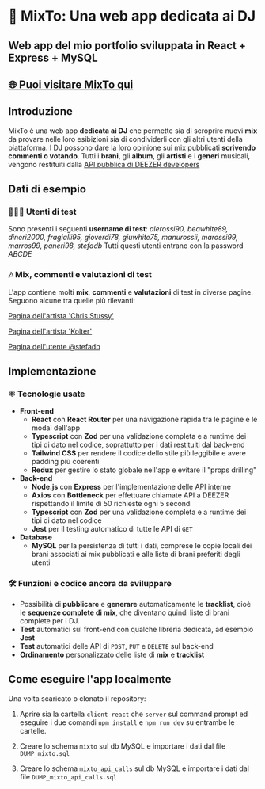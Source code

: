 # 🪩 MixTo: Una web app dedicata ai DJ

## Web app del mio portfolio sviluppata in **React** + Express + MySQL

## [🌐 Puoi visitare MixTo qui](https://mixto.up.railway.app)

## Introduzione

MixTo è una web app **dedicata ai DJ** che permette sia di scroprire nuovi **mix** da provare nelle loro esibizioni sia di condividerli con gli altri utenti della piattaforma.
I DJ possono dare la loro opinione sui mix pubblicati **scrivendo commenti o votando**.
Tutti i **brani**, gli **album**, gli **artisti** e i **generi** musicali, vengono restituiti dalla [API pubblica di DEEZER developers](https://developers.deezer.com/login?redirect=/api)

## Dati di esempio

### 🧑🏻‍💻 Utenti di test

Sono presenti i seguenti **username di test**: *alerossi90, beawhite89, dineri2000, fragialli95, gioverdi78, giuwhite75, manurossii, marossi99, marros99, paneri98, stefadb*
Tutti questi utenti entrano con la password *ABCDE*

### 🎶 Mix, commenti e valutazioni di test

L'app contiene molti **mix**, **commenti** e **valutazioni** di test in diverse pagine. Seguono alcune tra quelle più rilevanti:

[Pagina dell'artista 'Chris Stussy'](https://mixto.up.railway.app/artista?id=5359276)

[Pagina dell'artista 'Kolter'](https://mixto.up.railway.app/artista?id=6164532)

[Pagina dell'utente @stefadb](https://mixto.up.railway.app/utente?id=5)

## Implementazione

### ⚛️ Tecnologie usate

- **Front-end**
  - **React** con **React Router** per una navigazione rapida tra le pagine e le modal dell'app
  - **Typescript** con **Zod** per una validazione completa e a runtime dei tipi di dato nel codice, soprattutto per i dati restituiti dal back-end
  - **Tailwind CSS** per rendere il codice dello stile più leggibile e avere padding più coerenti
  - **Redux** per gestire lo stato globale nell'app e evitare il "props drilling"
- **Back-end**
  - **Node.js** con **Express** per l'implementazione delle API interne
  - **Axios** con **Bottleneck** per effettuare chiamate API a DEEZER rispettando il limite di 50 richieste ogni 5 secondi
  - **Typescript** con **Zod** per una validazione completa e a runtime dei tipi di dato nel codice
  - **Jest** per il testing automatico di tutte le API di ```GET```
- **Database**
  - **MySQL** per la persistenza di tutti i dati, comprese le copie locali dei brani associati ai mix pubblicati e alle liste di brani preferiti degli utenti

### 🛠️ Funzioni e codice ancora da sviluppare

- Possibilità di **pubblicare** e **generare** automaticamente le **tracklist**, cioè le **sequenze complete di mix**, che diventano quindi liste di brani complete per i DJ.
- **Test** automatici sul front-end con qualche libreria dedicata, ad esempio **Jest**
- **Test** automatici delle API di ```POST```, ```PUT``` e ```DELETE``` sul back-end
- **Ordinamento** personalizzato delle liste di **mix** e **tracklist**

## Come eseguire l'app localmente

Una volta scaricato o clonato il repository:

1) Aprire sia la cartella ```client-react``` che ```server``` sul command prompt ed eseguire i due comandi ```npm install``` e ```npm run dev``` su entrambe le cartelle.

2) Creare lo schema ```mixto``` sul db MySQL e importare i dati dal file ```DUMP_mixto.sql```

3) Creare lo schema ```mixto_api_calls``` sul db MySQL e importare i dati dal file ```DUMP_mixto_api_calls.sql```